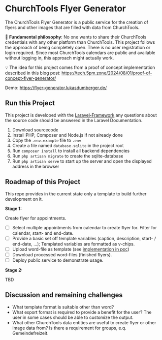 # ChurchTools Flyer Generator

The ChurchTools Flyer Generator is a public service for the creation of flyers and other images that are filled with data from ChurchTools.

🔭 **Fundamental philosophy:** No one wants to share their ChurchTools credentials with any other platform than ChurchTools. This project follows the approach of being completely open. There is no user registration or login required.  Since most ChurchTools calendars are public and available without logging in, this approach might actually work.

💡 The idea for this project comes from a proof of concept implementation described in this blog post: https://tech.5pm.zone/2024/08/01/proof-of-concept-flyer-generator/

Demo: https://flyer-generator.lukasdumberger.de/

## Run this Project

This project is developed with the [Laravel-Framework](https://laravel.com/) any questions about the source code should be answered in the Laravel Documentation.

1. Download sourcecode
2. Install PHP, Composer and Node.js if not already done
3. Copy the `.env.example` file to `.env`
4. Create a file named `database.sqlite` in the project root
5. Run `composer install` to install all backend dependencies
6. Run `php artisan migrate` to create the sqlite-database
7. Run `php artisan serve` to start up the server and open the displayed address in the browser

## Roadmap of this Project

This repo provides in the current state only a template to build further development on it. 

**Stage 1:**

Create flyer for appointments.

- [ ] Select multiple appointments from calendar to create flyer for. Filter for calendar, start- and end-date.
- [ ] Provide a basic set off template variables (caption, description, start- / end-date, ...); Templated variables are formatted as v-chips.
- [ ] Upload word-file as template (see [implementation in poc](https://github.com/5pm-HDH/churchtools-cli/blob/827cb552e0975d0d848b3e10b568ee9737bbd663/src/Commands/ExportCommands/ExportFlyerCommand.php#L35))
- [ ] Download processed word-files (finished flyers).
- [ ] Deploy public service to demonstrate usage.

**Stage 2:**

TBD 

## Discussion and remaining challenges

- What template format is suitable other than word?
- What export format is required to provide a benefit for the user? The user in some cases should be able to customize the output.
- What other ChurchTools data entities are useful to create flyer or other image data from? Is there a requirement for groups, e.q. Gemeindefreizeit.

